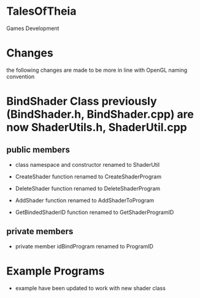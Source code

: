 TalesOfTheia
============

Games Development

Changes 
=========


the following changes are made to be more in line with OpenGL naming convention



BindShader Class previously (BindShader.h, BindShader.cpp) are now ShaderUtils.h, ShaderUtil.cpp
==================================================================================================


public members
-----------------

+ class namespace and constructor renamed to ShaderUtil

+ CreateShader function renamed to CreateShaderProgram

+ DeleteShader function renamed to DeleteShaderProgram

+ AddShader function renamed to AddShaderToProgram

+ GetBindedShaderID function renamed to GetShaderProgramID

private members
----------------

+ private member idBindProgram renamed to ProgramID


Example Programs
================

+ example have been updated to work with new shader class
